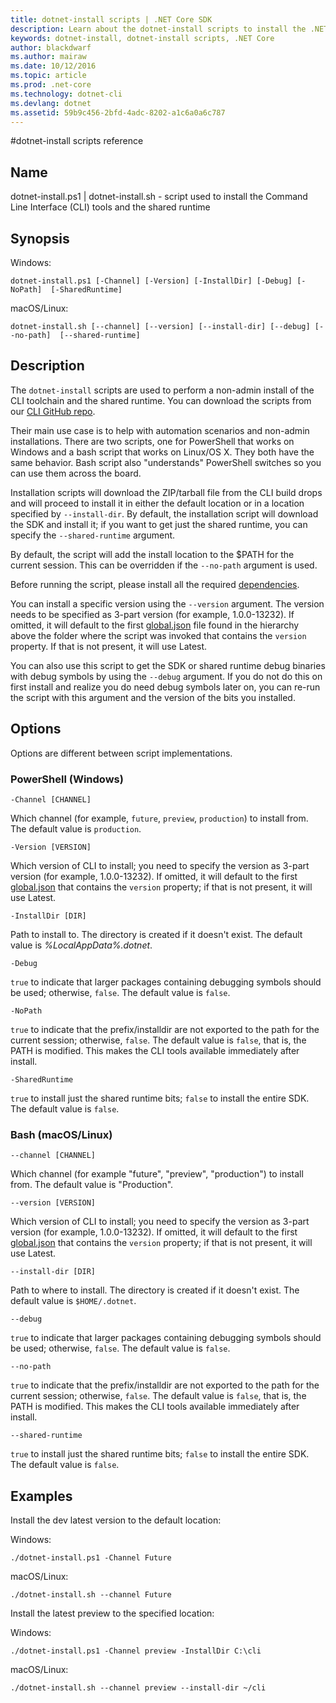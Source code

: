 ```yaml
---
title: dotnet-install scripts | .NET Core SDK
description: Learn about the dotnet-install scripts to install the .NET Core CLI tools and the shared runtime. 
keywords: dotnet-install, dotnet-install scripts, .NET Core
author: blackdwarf
ms.author: mairaw
ms.date: 10/12/2016
ms.topic: article
ms.prod: .net-core
ms.technology: dotnet-cli
ms.devlang: dotnet
ms.assetid: 59b9c456-2bfd-4adc-8202-a1c6a0a6c787
---
```


#dotnet-install scripts reference

## Name
dotnet-install.ps1 | dotnet-install.sh - script used to install the Command Line Interface (CLI) tools and the shared runtime

## Synopsis
Windows:

`dotnet-install.ps1 [-Channel] [-Version]
    [-InstallDir] [-Debug] [-NoPath] 
    [-SharedRuntime]`

macOS/Linux:

`dotnet-install.sh [--channel] [--version]
    [--install-dir] [--debug] [--no-path] 
    [--shared-runtime]`

## Description
The `dotnet-install` scripts are used to perform a non-admin install of the CLI toolchain and the shared runtime. You can download the scripts from our [CLI GitHub repo](https://github.com/dotnet/cli/tree/rel/1.0.0-preview2/scripts/obtain). 

Their main use case is to help with automation scenarios and non-admin installations. There are two scripts, one for PowerShell that works on Windows and a bash script that works on Linux/OS X. They both have the same behavior. Bash script also "understands" PowerShell switches so you can use them across the board. 

Installation scripts will download the ZIP/tarball file from the CLI build drops and will proceed to install it in either the default location or in a location specified by `--install-dir`. By default, the installation script 
will download the SDK and install it; if you want to get just the shared runtime, you can specify the `--shared-runtime` argument. 

By default, the script will add the install location to the $PATH for the current session. This can be overridden if the `--no-path` argument is used. 

Before running the script, please install all the required [dependencies](https://github.com/dotnet/core/blob/master/Documentation/prereqs.md).

You can install a specific version using the `--version` argument. The version needs to be specified as 3-part version (for example, 1.0.0-13232). If omitted, it will default to the first [global.json](global-json.md) file found in the hierarchy above the folder where the script was invoked that contains the `version` property. If that is not present, it will use Latest.

You can also use this script to get the SDK or shared runtime debug binaries with debug symbols by using the `--debug` argument. If you do not do this on first install and realize you do need debug symbols later on, you can re-run the script with this argument and the version of the bits you installed. 

## Options
Options are different between script implementations. 

### PowerShell (Windows)
`-Channel [CHANNEL]`

Which channel (for example, `future`, `preview`, `production`) to install from. The default value is `production`.

`-Version [VERSION]`

Which version of CLI to install; you need to specify the version as 3-part version (for example, 1.0.0-13232). If omitted, it will default to the first [global.json](global-json.md) that contains the `version` property; if that is not present, it will use Latest. 	

`-InstallDir [DIR]`

Path to install to. The directory is created if it doesn't exist. The default value is *%LocalAppData%\.dotnet*.

`-Debug`

`true` to indicate that larger packages containing debugging symbols should be used; otherwise, `false`. The default value is `false`.

`-NoPath`

`true` to indicate that the prefix/installdir are not exported to the path for the current session; otherwise, `false`. 
The default value is `false`, that is, the PATH is modified. 
This makes the CLI tools available immediately after install. 

`-SharedRuntime`

`true` to install just the shared runtime bits; `false` to install the entire SDK. The default value is `false`.

### Bash (macOS/Linux)
`--channel [CHANNEL]`

Which channel (for example "future", "preview", "production") to install from. The default value is "Production".

`--version [VERSION]`

Which version of CLI to install; you need to specify the version as 3-part version (for example, 1.0.0-13232). If omitted, it will default to the first [global.json](global-json.md) that contains the `version` property; if that is not present, it will use Latest. 	

`--install-dir [DIR]`

Path to where to install. The directory is created if it doesn't exist. The default value is `$HOME/.dotnet`.

`--debug`

`true` to indicate that larger packages containing debugging symbols should be used; otherwise, `false`. The default value is `false`.

`--no-path`

`true` to indicate that the prefix/installdir are not exported to the path for the current session; otherwise, `false`. 
The default value is `false`, that is, the PATH is modified. 
This makes the CLI tools available immediately after install.  

`--shared-runtime`

`true` to install just the shared runtime bits; `false` to install the entire SDK. The default value is `false`.

## Examples

Install the dev latest version to the default location:

Windows:

`./dotnet-install.ps1 -Channel Future`

macOS/Linux:

`./dotnet-install.sh --channel Future`

Install the latest preview to the specified location:

Windows:

`./dotnet-install.ps1 -Channel preview -InstallDir C:\cli`

macOS/Linux:

`./dotnet-install.sh --channel preview --install-dir ~/cli`

